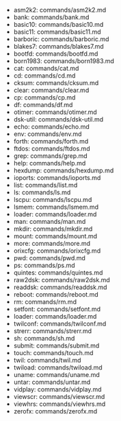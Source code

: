 - asm2k2: commands/asm2k2.md
- bank: commands/bank.md
- basic10: commands/basic10.md
- basic11: commands/basic11.md
- barboric: commands/barboric.md
- blakes7: commands/blakes7.md
- bootfd: commands/bootfd.md
- born1983: commands/born1983.md
- cat: commands/cat.md
- cd: commands/cd.md
- cksum: commands/cksum.md
- clear: commands/clear.md
- cp: commands/cp.md
- df: commands/df.md
- otimer: commands/otimer.md
- dsk-util: commands/dsk-util.md
- echo: commands/echo.md
- env: commands/env.md
- forth: commands/forth.md
- ftdos: commands/ftdos.md
- grep: commands/grep.md
- help: commands/help.md
- hexdump: commands/hexdump.md
- ioports: commands/ioports.md
- list: commands/list.md
- ls: commands/ls.md
- lscpu: commands/lscpu.md
- lsmem: commands/lsmem.md
- loader: commands/loader.md
- man: commands/man.md
- mkdir: commands/mkdir.md
- mount: commands/mount.md
- more: commands/more.md
- orixcfg: commands/orixcfg.md
- pwd: commands/pwd.md
- ps: commands/ps.md
- quintes: commands/quintes.md
- raw2dsk: commands/raw2dsk.md
- readdsk: commands/readdsk.md
- reboot: commands/reboot.md
- rm: commands/rm.md
- setfont: commands/setfont.md
- loader: commands/loader.md
- twilconf: commands/twilconf.md
- strerr: commands/strerr.md
- sh: commands/sh.md
- submit: commands/submit.md
- touch: commands/touch.md
- twil: commands/twil.md
- twiload: commands/twiload.md
- uname: commands/uname.md
- untar: commands/untar.md
- vidplay: commands/vidplay.md
- viewscr: commands/viewscr.md
- viewhrs: commands/viewhrs.md
- zerofx: commands/zerofx.md
